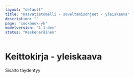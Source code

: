 ```yaml
---
layout: "default"
title: "Kaavatietomalli - soveltamisohjeet - yleiskaava"
description: ""
page: "cookbook-yk"
modelversion: "1.1-dev"
status: "Keskeneräinen"
---
```

# Keittokirja - yleiskaava

Sisältö täydentyy
